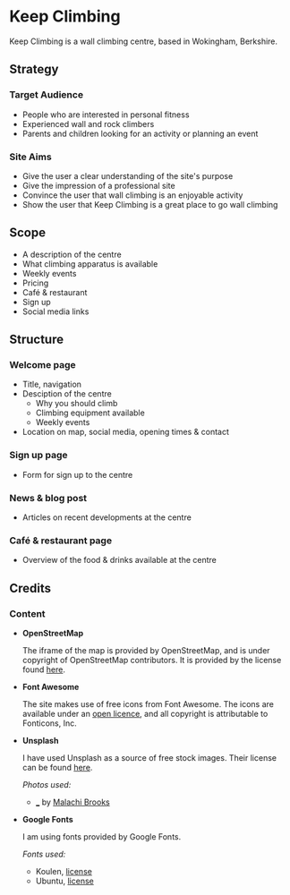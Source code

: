 # Keep Climbing

Keep Climbing is a wall climbing centre, based in Wokingham, Berkshire.

## Strategy

### Target Audience

* People who are interested in personal fitness
* Experienced wall and rock climbers
* Parents and children looking for an activity or planning an event

### Site Aims

* Give the user a clear understanding of the site's purpose
* Give the impression of a professional site
* Convince the user that wall climbing is an enjoyable activity
* Show the user that Keep Climbing is a great place to go wall climbing

## Scope

* A description of the centre
* What climbing apparatus is available
* Weekly events
* Pricing
* Café & restaurant
* Sign up
* Social media links

## Structure

### Welcome page

* Title, navigation
* Desciption of the centre
  * Why you should climb
  * Climbing equipment available
  * Weekly events
* Location on map, social media, opening times & contact

### Sign up page

* Form for sign up to the centre

### News & blog post

* Articles on recent developments at the centre

### Café & restaurant page

* Overview of the food & drinks available at the centre

## Credits

### Content

- __OpenStreetMap__

  The iframe of the map is provided by OpenStreetMap,
  and is under copyright of OpenStreetMap contributors.
  It is provided by the license found [here](https://www.openstreetmap.org/copyright).

- __Font Awesome__

  The site makes use of free icons from Font Awesome.
  The icons are available under an [open licence](https://fontawesome.com/license/free),
  and all copyright is attributable to Fonticons, Inc.

- __Unsplash__

  I have used Unsplash as a source of free stock images.
  Their license can be found [here](https://unsplash.com/license).

  _Photos used:_
  - [_](https://unsplash.com/photos/pfyEi5Iko58)
    by [Malachi Brooks](https://unsplash.com/@mebrooks01)

- __Google Fonts__

  I am using fonts provided by Google Fonts.

  _Fonts used:_
  - Koulen, [license](https://scripts.sil.org/cms/scripts/page.php?site_id=nrsi&id=OFL)
  - Ubuntu, [license](https://ubuntu.com/legal/font-licence)
